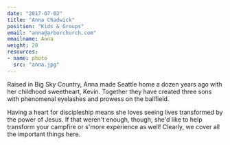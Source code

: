 ```yaml
---
date: "2017-07-02"
title: "Anna Chadwick"
position: "Kids & Groups"
email: "anna@arborchurch.com"
emailname: Anna
weight: 20
resources:
- name: photo
  src: "anna.jpg"
---
```


Raised in Big Sky Country, Anna made Seattle home a dozen years ago with her childhood sweetheart, Kevin. Together they have created three sons with phenomenal eyelashes and prowess on the ballfield.  

Having a heart for discipleship means she loves seeing lives transformed by the power of Jesus. If that weren't enough, though, she'd like to help transform your campfire or s'more experience as well! Clearly, we cover all the important things here.
 
